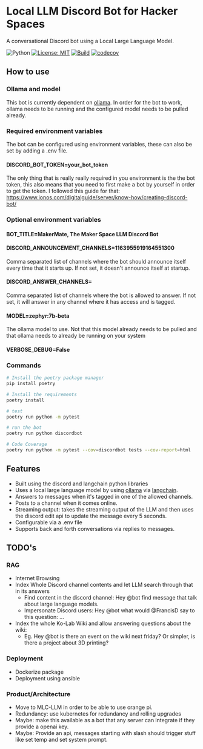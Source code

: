 # Local LLM Discord Bot for Hacker Spaces
A conversational Discord bot using a Local Large Language Model.

![Python](https://img.shields.io/badge/python-3.11+-blue)
[![License: MIT](https://img.shields.io/badge/License-MIT-yellow.svg)](https://opensource.org/licenses/MIT)
[![Build](https://github.com/francisduvivier/discord-local-llm-bot/actions/workflows/test.yml/badge.svg?branch=master)](https://github.com/francisduvivier/discord-local-llm-bot/actions/workflows/test.yml)
[![codecov](https://codecov.io/gh/francisduvivier/discord-local-llm-bot/branch/master/graph/badge.svg)](https://codecov.io/gh/francisduvivier/discord-local-llm-bot)

## How to use
### Ollama and model
This bot is currently dependent on [ollama](https://github.com/jmorganca/ollama). In order for the bot to work, ollama needs to be running and the configured model needs to be pulled already.

### Required environment variables
The bot can be configured using environment variables, these can also be set by adding a .env file.

#### DISCORD_BOT_TOKEN=your_bot_token
The only thing that is really really required in you environment is the the bot token, this also means that you need to first make a bot by yourself in order to get the token.
I followed this guide for that: https://www.ionos.com/digitalguide/server/know-how/creating-discord-bot/

### Optional environment variables
#### BOT_TITLE=MakerMate, The Maker Space LLM Discord Bot
#### DISCORD_ANNOUNCEMENT_CHANNELS=1163955919164551300
Comma separated list of channels where the bot should announce itself every time that it starts up. If not set, it doesn't announce itself at startup.
#### DISCORD_ANSWER_CHANNELS=
Comma separated list of channels where the bot is allowed to answer. If not set, it will answer in any channel where it has access and is tagged.
#### MODEL=zephyr:7b-beta
[](url)The ollama model to use. Not that this model already needs to be pulled and that ollama needs to already be running on your system
#### VERBOSE_DEBUG=False
### Commands

```bash
# Install the poetry package manager
pip install poetry
```

```bash
# Install the requirements
poetry install
```

```bash
# test
poetry run python -m pytest
```

```bash
# run the bot
poetry run python discordbot
```

```bash
# Code Coverage
poetry run python -m pytest --cov=discordbot tests --cov-report=html
```

## Features
- Built using the discord and langchain python libraries
- Uses a local large language model by using [ollama](https://github.com/jmorganca/ollama) via [langchain](https://github.com/langchain-ai/langchainjs).
- Answers to messages when it's tagged in one of the allowed channels.
- Posts to a channel when it comes online.
- Streaming output: takes the streaming output of the LLM and then uses the discord edit api to update the message every 5 seconds.
- Configurable via a .env file
- Supports back and forth conversations via replies to messages.

## TODO's
### RAG
- Internet Browsing
- Index Whole Discord channel contents and let LLM search through that in its answers
  - Find content in the discord channel: Hey @bot find message that talk about large language models. 
  - Impersonate Discord users: Hey @bot what would @FrancisD say to this question: ...
- Index the whole Ko-Lab Wiki and allow answering questions about the wiki:
  - Eg. Hey @bot is there an event on the wiki next friday? Or simpler, is there a project about 3D printing?

### Deployment
- Dockerize package
- Deployment using ansible

### Product/Architecture
- Move to MLC-LLM in order to be able to use orange pi.
- Redundancy: use kubernetes for redundancy and rolling upgrades
- Maybe: make this available as a bot that any server can integrate if they provide a openai key.
- Maybe: Provide an api, messages starting with slash should trigger stuff like set temp and set system prompt.



